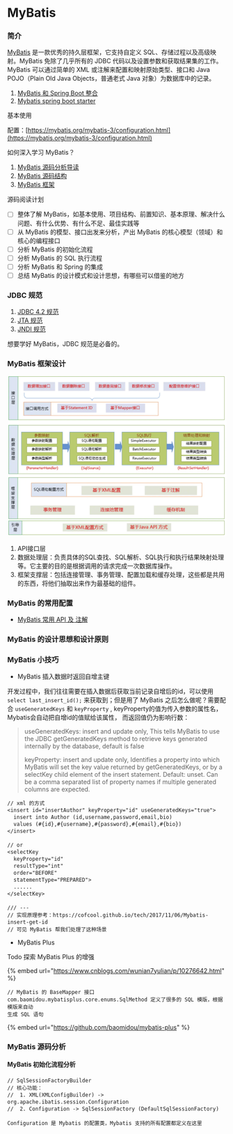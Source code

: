 # MyBatis

### 简介

[MyBatis](https://mybatis.org/mybatis-3/) 是一款优秀的持久层框架，它支持自定义 SQL、存储过程以及高级映射。MyBatis 免除了几乎所有的 JDBC 代码以及设置参数和获取结果集的工作。MyBatis 可以通过简单的 XML 或注解来配置和映射原始类型、接口和 Java POJO（Plain Old Java Objects，普通老式 Java 对象）为数据库中的记录。

1. [MyBatis 和 Spring Boot 整合](https://www.ibm.com/developerworks/cn/java/j-spring-boot-integrate-with-mybatis/index.html)
2. [Mybatis spring boot starter](https://mybatis.org/spring-boot-starter/mybatis-spring-boot-autoconfigure/)

基本使用

配置：[https://mybatis.org/mybatis-3/configuration.html](https://mybatis.org/mybatis-3/configuration.html)

如何深入学习 MyBatis？

1. [MyBatis 源码分析导读](https://www.tianxiaobo.com/2018/07/16/MyBatis-%E6%BA%90%E7%A0%81%E5%88%86%E6%9E%90%E7%B3%BB%E5%88%97%E6%96%87%E7%AB%A0%E5%AF%BC%E8%AF%BB/)
2. [MyBatis 源码结构](https://my.oschina.net/wenjinglian/blog/1625437)
3. [MyBatis 框架](https://www.jianshu.com/p/15781ec742f2)

源码阅读计划

* [ ] 整体了解 MyBatis，如基本使用、项目结构、前置知识、基本原理、解决什么问题、有什么优势、有什么不足、最佳实践等
* [ ] 从 MyBatis 的模型、接口出发来分析，产出 MyBatis 的核心模型（领域）和核心的编程接口
* [ ] 分析 MyBatis 的初始化流程
* [ ] 分析 MyBatis 的 SQL 执行流程
* [ ] 分析 MyBatis 和 Spring 的集成
* [ ] 总结 MyBatis 的设计模式和设计思想，有哪些可以借鉴的地方

### JDBC 规范

1. [JDBC 4.2 规范](https://download.oracle.com/otn-pub/jcp/jdbc-4_2-mrel2-spec/jdbc4.2-fr-spec.pdf?AuthParam=1591492626_c2317df8fac0675b5c4243a58cac9ebd)
2. [JTA 规范](https://download.oracle.com/otn-pub/jcp/jta-1.1-spec-oth-JSpec/jta-1_1-spec.pdf?AuthParam=1591492792_9b9e886a24a5d84c67f5c44a204e2bbd)
3. [JNDI 规范](https://docs.oracle.com/cd/E17802_01/products/products/jndi/javadoc/)

想要学好 MyBatis，JDBC 规范是必备的。

### MyBatis 框架设计

![MyBatis &#x5206;&#x5C42;&#x67B6;&#x6784;](../.gitbook/assets/image%20%285%29.png)

1. API接口层
2. 数据处理层：负责具体的SQL查找、SQL解析、SQL执行和执行结果映射处理等。它主要的目的是根据调用的请求完成一次数据库操作。
3. 框架支撑层：包括连接管理、事务管理、配置加载和缓存处理，这些都是共用的东西，将他们抽取出来作为最基础的组件。

### MyBatis 的常用配置

* [MyBatis 常用 API 及 注解](https://mybatis.org/mybatis-3/java-api.html)

### MyBatis 的设计思想和设计原则



### MyBatis 小技巧

* MyBatis 插入数据时返回自增主键

开发过程中，我们往往需要在插入数据后获取当前记录自增后的id，可以使用 `select last_insert_id();` 来获取到；但是用了 MyBatis 之后怎么做呢？需要配合 `useGeneratedKeys` 和 `keyProperty` ,  keyProperty的值为传入参数的属性名，Mybatis会自动把自增id的值赋给该属性， 而返回值仍为影响行数：

> useGeneratedKeys: insert and update only, This tells MyBatis to use the JDBC getGeneratedKeys method to retrieve keys generated internally by the database, default is false
>
> keyProperty: insert and update only, Identifies a property into which MyBatis will set the key value returned by getGeneratedKeys, or by a selectKey child element of the insert statement. Default: unset. Can be a comma separated list of property names if multiple generated columns are expected.

```text
// xml 的方式
<insert id="insertAuthor" keyProperty="id" useGeneratedKeys="true">
  insert into Author (id,username,password,email,bio)
  values (#{id},#{username},#{password},#{email},#{bio})
</insert>

// or
<selectKey
  keyProperty="id"
  resultType="int"
  order="BEFORE"
  statementType="PREPARED">
  ......
</selectKey>

/// ---
// 实现原理参考：https://cofcool.github.io/tech/2017/11/06/Mybatis-insert-get-id
// 可见 MyBatis 帮我们处理了这种场景
```

* MyBatis Plus

Todo 探索 MyBatis Plus 的增强

{% embed url="https://www.cnblogs.com/wunian7yulian/p/10276642.html" %}

```text
// MyBatis 的 BaseMapper 接口
com.baomidou.mybatisplus.core.enums.SqlMethod 定义了很多的 SQL 模版，根据模版来自动
生成 SQL 语句
```

{% embed url="https://github.com/baomidou/mybatis-plus" %}

### MyBatis 源码分析

#### MyBatis 初始化流程分析

```text
// SqlSessionFactoryBuilder
// 核心功能：
//  1. XML(XMLConfigBuilder) -> org.apache.ibatis.session.Configuration
//  2. Configuration -> SqlSessionFactory (DefaultSqlSessionFactory)

Configuration 是 Mybatis 的配置类，Mybatis 支持的所有配置都定义在这里
```



